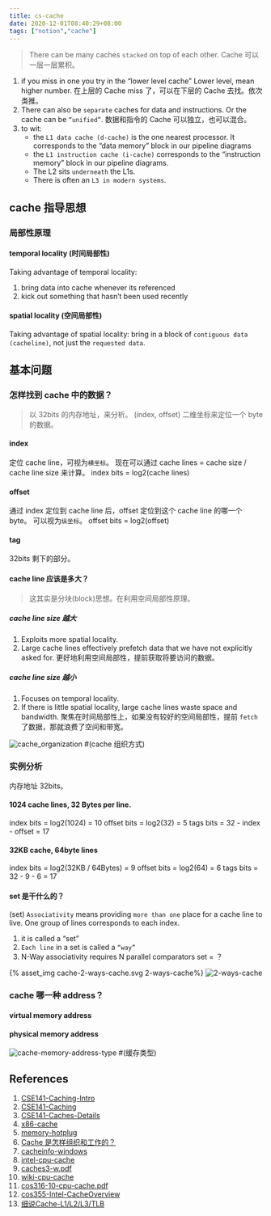 ```yaml
---
title: cs-cache
date: 2020-12-01T08:40:29+08:00
tags: ["notion","cache"]
---
```


> There can be many caches `stacked` on top of each other.
> Cache 可以一层一层累积。

1. if you miss in one you try in the “lower level cache”
Lower level, mean higher number.
在上层的 Cache miss 了，可以在下层的 Cache 去找。依次类推。
2. There can also be `separate` caches for data and
instructions. Or the cache can be `“unified”`.
数据和指令的 Cache 可以独立，也可以混合。
3. to wit:
   * the `L1 data cache (d-cache)` is the one nearest processor. It
   corresponds to the “data memory” block in our pipeline
   diagrams
   * the `L1 instruction cache (i-cache)` corresponds to the
   “instruction memory” block in our pipeline diagrams.
   * The L2 sits `underneath` the L1s.
   * There is often an `L3 in modern systems`.

## cache 指导思想

### 局部性原理

#### temporal locality (时间局部性)

Taking advantage of temporal locality:

1. bring data into cache whenever its referenced
2. kick out something that hasn’t been used recently

#### spatial locality (空间局部性)

Taking advantage of spatial locality:
bring in a block of `contiguous data (cacheline)`, not just
the `requested data`.

## 基本问题

### 怎样找到 cache 中的数据？

> 以 32bits 的内存地址，来分析。
> (index, offset) 二维坐标来定位一个 byte 的数据。

#### index

 定位 cache line，可视为`横坐标`。
 现在可以通过 cache lines = cache size / cache line size 来计算。
 index bits = log2(cache lines)

#### offset

 通过 index 定位到 cache line 后，offset 定位到这个 cache line 的哪一个 byte。
 可以视为`纵坐标`。 
 offset bits = log2(offset)

#### tag

32bits 剩下的部分。

#### cache line 应该是多大？

> 这其实是分块(block)思想。在利用空间局部性原理。

##### cache line size 越大

1. Exploits more spatial locality.
2. Large cache lines effectively prefetch data that we have not
explicitly asked for.
更好地利用空间局部性，提前获取将要访问的数据。

##### cache line size 越小

1. Focuses on temporal locality.
2. If there is little spatial locality, large cache lines waste
space and bandwidth.
聚焦在时间局部性上，如果没有较好的空间局部性，提前 `fetch` 了数据，那就浪费了空间和带宽。

![cache_organization](https://github.com/stardustman/pictures/raw/main/img/cache_organization.svg) #(cache 组织方式)

### 实例分析

内存地址 32bits。

#### 1024 cache lines, 32 Bytes per line.

index bits = log2(1024) = 10
offset bits = log2(32) = 5
tags bits = 32 - index - offset = 17

#### 32KB cache, 64byte lines

index bits = log2(32KB / 64Bytes) = 9
offset bits = log2(64) = 6
tags bits = 32 - 9 - 6 = 17

#### set 是干什么的？

(set) `Associativity` means providing `more than one` place for a cache line to live.
One group of lines corresponds to each index.

1. it is called a “set”
2. `Each line` in a set is called a `“way”`
3. N-Way associativity requires N parallel comparators
set = ？

{% asset_img cache-2-ways-cache.svg 2-ways-cache%}
![2-ways-cache](https://github.com/stardustman/pictures/raw/main/img/cache-2-ways-cache.svg)

### cache 哪一种 address？

#### virtual memory address

#### physical memory address

![cache-memory-address-type](https://github.com/stardustman/pictures/raw/main/img/cache-memory-address-type.svg) #(缓存类型)

## References

1. [CSE141-Caching-Intro](http://cseweb.ucsd.edu/classes/wi12/cse141-a/Slides/09_Cache_intro.pdf)
2. [CSE141-Caching](http://cseweb.ucsd.edu/classes/sp10/cse141/pdf/07/09_CSE141-Caching.pdf)
3. [CSE141-Caches-Details](http://cseweb.ucsd.edu/classes/wi12/cse141-a/Slides/10_Caches_detail.pdf)
4. [x86-cache](https://www.0xffffff.org/2014/01/06/26-x86-cache/)
5. [memory-hotplug](https://www.kernel.org/doc/html/latest/admin-guide/mm/memory-hotplug.html)
6. [Cache 是怎样组织和工作的？](https://zhuanlan.zhihu.com/p/31859105)
7. [cacheinfo-windows](https://docs.microsoft.com/en-us/sysinternals/downloads/coreinfo)
8. [intel-cpu-cache](https://manybutfinite.com/post/intel-cpu-caches/)
9. [caches3-w.pdf](http://www.cs.cornell.edu/courses/cs3410/2013sp/lecture/18-caches3-w.pdf)
10. [wiki-cpu-cache](https://en.wikipedia.org/wiki/CPU_cache)
11. [cos316-10-cpu-cache.pdf](https://www.cs.princeton.edu/courses/archive/fall19/cos316/lectures/10-cpu-cache.pdf)
12. [cos355-Intel-CacheOverview](http://aturing.umcs.maine.edu/~meadow/courses/cos335/Intel-CacheOverview.pdf)
13. [细说Cache-L1/L2/L3/TLB](https://zhuanlan.zhihu.com/p/31875174)